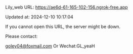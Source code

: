 Lily_web URL: https://ae6d-61-165-102-156.ngrok-free.app

Updated at: 2024-12-10 10:17:04

If you cannot open this URL, the server might be down.

Please contact: 

goley04@foxmail.com Or Wechat:GL_yeaH